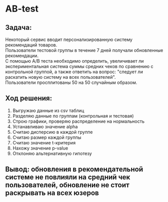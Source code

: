 # AB-test
## Задача:  
Некоторый сервис вводит персонализированную систему рекомендаций товаров.  
Пользователи тестовой группы в течение 7 дней получали обновленные рекомендации.  
С помощью A/B теста необходимо определить, увеличивает ли экспериментальная система суммы средних чеков по сравнению с контрольной группой, а также ответить на вопрос: "следует ли раскатить новую систему на всех пользователей".  
Пользователи просплитованы 50 на 50 случайным образом.  
## Ход решения:  
1. Выгружаю данные из csv таблиц
2. Разделяю данные по группам (контрольная и тестовая)
3. Строю графики, проверяю распределение на нормальность
4. Устанавливаю значение alpha  
5. Считаю дисперсию в каждой группе  
6. Считаю размер каждой группы
7. Считаю значение t-критерия
8. Нахожу значение p-value
9. Отклоняю альтернативную гипотезу  
## Вывод: обновления в рекомендательной системе не повлияли на средний чек пользователей, обновление не стоит раскрывать на всех юзеров
